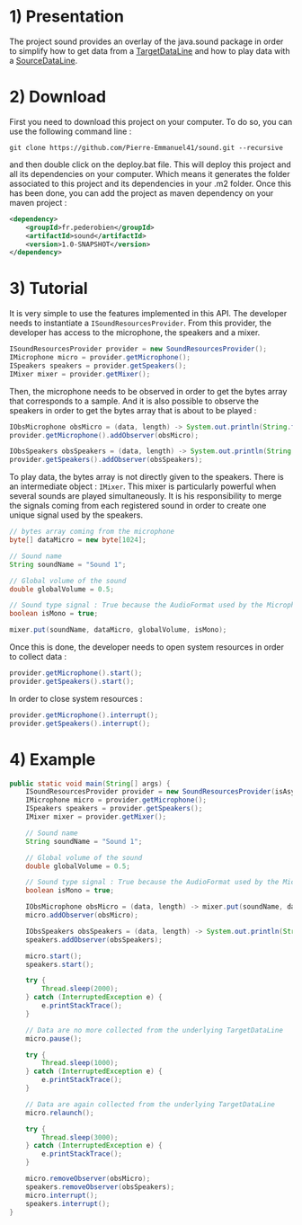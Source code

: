 # 1) Presentation

The project sound provides an overlay of the java.sound package in order to simplify how to get data from a [TargetDataLine](https://docs.oracle.com/javase/7/docs/api/javax/sound/sampled/TargetDataLine.html) and how to play data with a [SourceDataLine](https://docs.oracle.com/javase/7/docs/api/javax/sound/sampled/SourceDataLine.html).

# 2) Download

First you need to download this project on your computer. To do so, you can use the following command line :

```git
git clone https://github.com/Pierre-Emmanuel41/sound.git --recursive
```

and then double click on the deploy.bat file. This will deploy this project and all its dependencies on your computer. Which means it generates the folder associated to this project and its dependencies in your .m2 folder. Once this has been done, you can add the project as maven dependency on your maven project :

```xml
<dependency>
	<groupId>fr.pederobien</groupId>
	<artifactId>sound</artifactId>
	<version>1.0-SNAPSHOT</version>
</dependency>
```

# 3) Tutorial

It is very simple to use the features implemented in this API. The developer needs to instantiate a <code>ISoundResourcesProvider</code>. From this provider, the developer has access to the microphone, the speakers and a mixer.

```java
ISoundResourcesProvider provider = new SoundResourcesProvider();
IMicrophone micro = provider.getMicrophone();
ISpeakers speakers = provider.getSpeakers();
IMixer mixer = provider.getMixer();
```

Then, the microphone needs to be observed in order to get the bytes array that corresponds to a sample. And it is also possible to observe the speakers in order to get the bytes array that is about to be played :

```java
IObsMicrophone obsMicro = (data, length) -> System.out.println(String.format("Reading %s bytes from the microphone", length));
provider.getMicrophone().addObserver(obsMicro);

IObsSpeakers obsSpeakers = (data, length) -> System.out.println(String.format("Playing %s bytes with the speakers", length));
provider.getSpeakers().addObserver(obsSpeakers);
```

To play data, the bytes array is not directly given to the speakers. There is an intermediate object : <code>IMixer</code>. This mixer is particularly powerful when several sounds are played simultaneously. It is his responsibility to merge the signals coming from each registered sound in order to create one unique signal used by the speakers.

```java
// bytes array coming from the microphone
byte[] dataMicro = new byte[1024];

// Sound name
String soundName = "Sound 1";

// Global volume of the sound
double globalVolume = 0.5;

// Sound type signal : True because the AudioFormat used by the Microphone is mono.
boolean isMono = true;

mixer.put(soundName, dataMicro, globalVolume, isMono);
```

Once this is done, the developer needs to open system resources in order to collect data :

```java
provider.getMicrophone().start();
provider.getSpeakers().start();
```

In order to close system resources :

```java
provider.getMicrophone().interrupt();
provider.getSpeakers().interrupt();
```

# 4) Example

```java
public static void main(String[] args) {
	ISoundResourcesProvider provider = new SoundResourcesProvider(isAsynchronous, lowpassRate, highpassRate);
	IMicrophone micro = provider.getMicrophone();
	ISpeakers speakers = provider.getSpeakers();
	IMixer mixer = provider.getMixer();

	// Sound name
	String soundName = "Sound 1";

	// Global volume of the sound
	double globalVolume = 0.5;

	// Sound type signal : True because the AudioFormat used by the Microphone is mono.
	boolean isMono = true;

	IObsMicrophone obsMicro = (data, length) -> mixer.put(soundName, data, globalVolume, isMono);
	micro.addObserver(obsMicro);

	IObsSpeakers obsSpeakers = (data, length) -> System.out.println(String.format("Playing %s bytes with the speakers", length));
	speakers.addObserver(obsSpeakers);

	micro.start();
	speakers.start();

	try {
		Thread.sleep(2000);
	} catch (InterruptedException e) {
		e.printStackTrace();
	}

	// Data are no more collected from the underlying TargetDataLine
	micro.pause();

	try {
		Thread.sleep(1000);
	} catch (InterruptedException e) {
		e.printStackTrace();
	}

	// Data are again collected from the underlying TargetDataLine
	micro.relaunch();

	try {
		Thread.sleep(3000);
	} catch (InterruptedException e) {
		e.printStackTrace();
	}

	micro.removeObserver(obsMicro);
	speakers.removeObserver(obsSpeakers);
	micro.interrupt();
	speakers.interrupt();
}
```